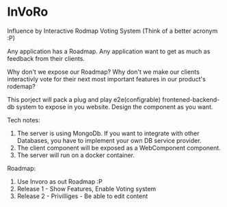 # InVoRo
Influence by Interactive Rodmap Voting System (Think of a better acronym :P)

Any application has a Roadmap.
Any application want to get as much as feedback from their clients.

Why don't we expose our Roadmap?
Why don't we make our clients interactivly vote for their next most important features in our product's rodemap?

This porject will pack a plug and play e2e(configrable) frontened-backend-db system to expose in you website.
Design the component as you want.


Tech notes:
1. The server is using MongoDb. If you want to integrate with other Databases, you have to implement your own DB service provider.
2. The client component will be exposed as a WebComponent component.
3. The server will run on a docker container.


Roadmap:
1. Use Invoro as out Roadmap :P
2. Release 1 - Show Features, Enable Voting system
3. Release 2 - Privilliges - Be able to edit content 
